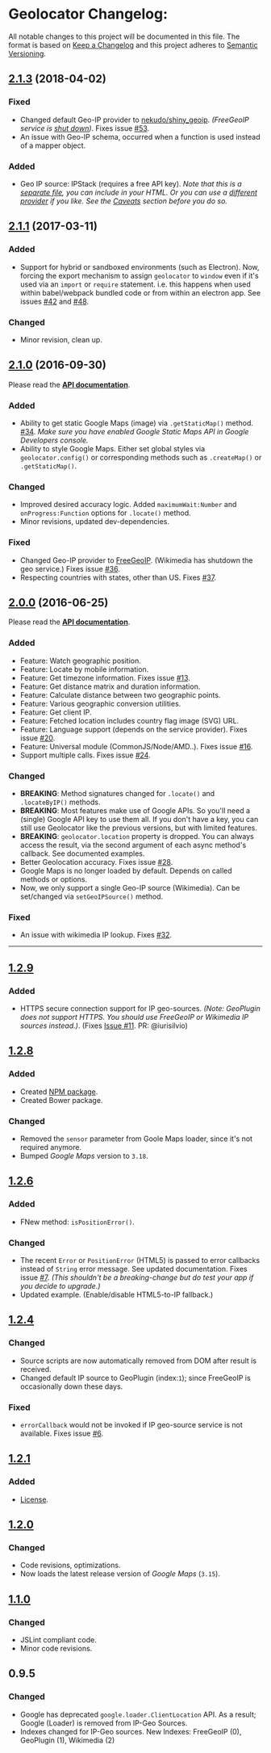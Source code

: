 # Geolocator Changelog:

All notable changes to this project will be documented in this file. The format is based on [Keep a Changelog](http://keepachangelog.com/en/1.0.0/) and this project adheres to [Semantic Versioning](http://semver.org).

## [2.1.3](https://github.com/onury/geolocator/compare/v2.1.1...v2.1.3) (2018-04-02)

### Fixed
- Changed default Geo-IP provider to [nekudo/shiny_geoip](https://github.com/nekudo/shiny_geoip). *(FreeGeoIP service is [shut down](https://github.com/apilayer/freegeoip#readme.))*. Fixes issue [#53](https://github.com/onury/geolocator/issues/53).
- An issue with Geo-IP schema, occurred when a function is used instead of a mapper object.

### Added
- Geo IP source: IPStack (requires a free API key). 
_Note that this is a [separate file](https://github.com/onury/geolocator/blob/master/src/geo-ip-sources/ipstack.js), you can include in your HTML. Or you can use a [different provider](https://github.com/onury/geolocator/tree/master/src/geo-ip-sources) if you like. See the [Caveats](https://github.com/onury/geolocator#caveats) section before you do so._

## [2.1.1](https://github.com/onury/geolocator/compare/v2.1.0...v2.1.1) (2017-03-11)

### Added
- Support for hybrid or sandboxed environments (such as Electron). Now, forcing the export mechanism to assign `geolocator` to `window` even if it's used via an `import` or `require` statement. i.e. this happens when used within babel/webpack bundled code or from within an electron app. See issues [#42](https://github.com/onury/geolocator/issues/42) and [#48](https://github.com/onury/geolocator/issues/48).

### Changed
- Minor revision, clean up.

## [2.1.0](https://github.com/onury/geolocator/compare/v2.0.0...v2.1.0) (2016-09-30)
Please read the [**API documentation**][api-docs].

### Added
- Ability to get static Google Maps (image) via `.getStaticMap()` method. [#34](https://github.com/onury/geolocator/issues/34). *Make sure you have enabled Google Static Maps API in Google Developers console.*
- Ability to style Google Maps. Either set global styles via `geolocator.config()` or corresponding methods such as `.createMap()` or `.getStaticMap()`.

### Changed
- Improved desired accuracy logic. Added `maximumWait:Number` and `onProgress:Function` options for `.locate()` method.
- Minor revisions, updated dev-dependencies.

### Fixed
- Changed Geo-IP provider to [FreeGeoIP](https://freegeoip.net). (Wikimedia has shutdown the geo service.) Fixes issue [#36](https://github.com/onury/geolocator/issues/36).
- Respecting countries with states, other than US. Fixes [#37](https://github.com/onury/geolocator/pull/37).

## [2.0.0](https://github.com/onury/geolocator/compare/v1.2.9...v2.0.0) (2016-06-25)
Please read the [**API documentation**][api-docs].

### Added
- Feature: Watch geographic position.
- Feature: Locate by mobile information.
- Feature: Get timezone information. Fixes issue [#13](https://github.com/onury/geolocator/issues/13).
- Feature: Get distance matrix and duration information.
- Feature: Calculate distance between two geographic points.
- Feature: Various geographic conversion utilities.
- Feature: Get client IP.
- Feature: Fetched location includes country flag image (SVG) URL.
- Feature: Language support (depends on the service provider). Fixes issue [#20](https://github.com/onury/geolocator/issues/20).
- Feature: Universal module (CommonJS/Node/AMD..). Fixes issue [#16](https://github.com/onury/geolocator/issues/16).
- Support multiple calls. Fixes issue [#24](https://github.com/onury/geolocator/issues/24).

### Changed
- **BREAKING**: Method signatures changed for `.locate()` and `.locateByIP()` methods.
- **BREAKING**: Most features make use of Google APIs. So you'll need a (single) Google API key to use them all. If you don't have a key, you can still use Geolocator like the previous versions, but with limited features.
- **BREAKING**: `geolocator.location` property is dropped. You can always access the result, via the second argument of each async method's callback. See documented examples.
- Better Geolocation accuracy. Fixes issue [#28](https://github.com/onury/geolocator/issues/28).
- Google Maps is no longer loaded by default. Depends on called methods or options.
- Now, we only support a single Geo-IP source (Wikimedia). Can be set/changed via `setGeoIPSource()` method.

### Fixed
- An issue with wikimedia IP lookup. Fixes [#32](https://github.com/onury/geolocator/issues/32).

---

## [1.2.9](https://github.com/onury/geolocator/compare/v1.2.8...v1.2.9)

### Added
- HTTPS secure connection support for IP geo-sources. _(Note: GeoPlugin does not support HTTPS. You should use FreeGeoIP or Wikimedia IP sources instead.)_. (Fixes [Issue #11](https://github.com/onury/geolocator/issues/11). PR: @iurisilvio)

## [1.2.8](https://github.com/onury/geolocator/compare/v1.2.6...v1.2.8)

### Added
- Created [NPM package][npm-package].
- Created Bower package.

### Changed
- Removed the `sensor` parameter from Goole Maps loader, since it's not required anymore.
- Bumped *Google Maps* version to `3.18`.

## [1.2.6](https://github.com/onury/geolocator/compare/v1.2.4...v1.2.6)

### Added
- FNew method: `isPositionError()`.

### Changed
- The recent `Error` or `PositionError` (HTML5) is passed to error callbacks instead of `String` error message. See updated documentation. Fixes issue [#7](https://github.com/onury/geolocator/issues/7). *(This shouldn't be a breaking-change but do test your app if you decide to upgrade.)*
- Updated example. (Enable/disable HTML5-to-IP fallback.)

## [1.2.4](https://github.com/onury/geolocator/compare/v1.2.1...v1.2.4)

### Changed
- Source scripts are now automatically removed from DOM after result is received.
- Changed default IP source to GeoPlugin (index:`1`); since FreeGeoIP is occasionally down these days.

### Fixed
- `errorCallback` would not be invoked if IP geo-source service is not available. Fixes issue [#6](https://github.com/onury/geolocator/issues/6).

## [1.2.1](https://github.com/onury/geolocator/compare/v1.2.0...v1.2.1)

### Added
- [License][license].

## [1.2.0](https://github.com/onury/geolocator/compare/v1.1.0...v1.2.0)

### Changed
- Code revisions, optimizations.
- Now loads the latest release version of *Google Maps* (`3.15`).

## [1.1.0](https://github.com/onury/geolocator/compare/v0.9.5...v1.1.0)

### Changed
- JSLint compliant code.
- Minor code revisions.

## 0.9.5

### Changed
- Google has deprecated `google.loader.ClientLocation` API. As a result; Google (Loader) is removed from IP-Geo Sources.
- Indexes changed for IP-Geo sources. New Indexes: FreeGeoIP (0), GeoPlugin (1), Wikimedia (2)


[api-docs]:https://onury.github.io/geolocator/?api=geolocator
[license]: https://github.com/onury/geolocator/blob/master/LICENSE
[npm-package]: https://www.npmjs.com/package/geolocator
